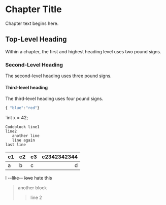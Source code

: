 # Chapter Title

Chapter text begins here.

## Top-Level Heading

Within a chapter, the first and highest heading level uses two pound signs.

### Second-Level Heading

The second-level heading uses three pound signs.

#### Third-level heading

The third-level heading uses four pound signs.

```javascript
{ "blue":"red"}
```

`int x = 42;

    Codeblock line1
    line2
       another line
       line again
    last line


|c1|c2|c3|c2342342344|
|--|--|--|--:|
|a|b|c|d|

I --like-- ~~love~~ hate this

> another block
> > line 2





